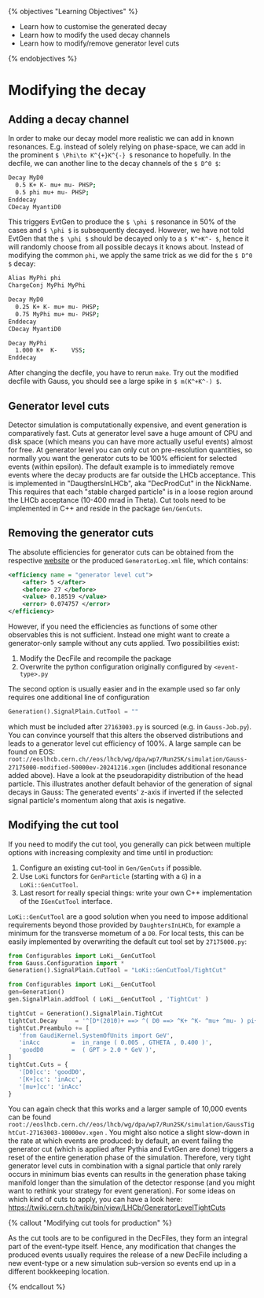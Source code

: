 {% objectives "Learning Objectives" %}

* Learn how to customise the generated decay
* Learn how to modify the used decay channels
* Learn how to modify/remove generator level cuts

{% endobjectives %} 
# Modifying the decay

## Adding a decay channel

In order to make our decay model more realistic we can add in known resonances. E.g. instead of solely relying on phase-space, we can add in the prominent `$ \Phi\to K^{+}K^{-} $` resonance to hopefully. In the decfile, we can another line to the decay channels of the `$ D^0 $`:
```bash
Decay MyD0                                                                                                                                                                                                                                                 
  0.5 K+ K- mu+ mu- PHSP;                                                                                                                                                                                                                                
  0.5 phi mu+ mu- PHSP;                                                                                                                                                                                                                                
Enddecay                                                                                                                                                                                                                                                   
CDecay MyantiD0                                                                                                                                                                                                                                            
```
This triggers EvtGen to produce the `$ \phi $` resonance in 50% of the cases and `$ \phi $` is subsequently decayed. However, we have not told EvtGen that the `$ \phi $` should be decayed only to a `$ K^+K^- $`, hence it will randomly choose from all possible decays it knows about. Instead of modifying the common `phi`, we apply the same trick as we did for the `$ D^0 $` decay:
```bash
Alias MyPhi phi
ChargeConj MyPhi MyPhi

Decay MyD0
  0.25 K+ K- mu+ mu- PHSP;  
  0.75 MyPhi mu+ mu- PHSP;  
Enddecay
CDecay MyantiD0

Decay MyPhi
  1.000 K+  K-    VSS;
Enddecay
```
After changing the decfile, you have to rerun `make`. Try out the modified decfile with Gauss, you should see a large spike in `$ m(K^+K^-) $`.

## Generator level cuts

Detector simulation is computationally expensive, and event generation is comparatively fast. Cuts at generator level save a huge amount of CPU and disk space (which means you can have more actually useful events) almost for free. At generator level you can only cut on pre-resolution quantities, so normally you want the generator cuts to be 100% efficient for selected events (within epsilon). The default example is to immediately remove events where the decay products are far outside the LHCb acceptance.
This is implemented in "DaugthersInLHCb", aka "DecProdCut" in the NickName. This requires that each "stable charged particle" is in a loose region around the LHCb acceptance (10-400 mrad in Theta).
Cut tools need to be implemented in C++ and reside in the package `Gen/GenCuts`.

## Removing the generator cuts

The absolute efficiencies for generator cuts can be obtained from the respective [website](http://lhcbdoc.web.cern.ch/lhcbdoc/STATISTICS/SIM09STAT/index.shtml) or the produced `GeneratorLog.xml` file, which contains:
```xml
<efficiency name = "generator level cut">
    <after> 5 </after>
    <before> 27 </before>
    <value> 0.18519 </value>
    <error> 0.074757 </error>
</efficiency>
```
However, if you need the efficiencies as functions of some other observables this is not sufficient. Instead one might want to create a generator-only sample without any cuts applied. Two possibilities exist:

1. Modify the DecFile and recompile the package
2. Overwrite the python configuration originally configured by `<event-type>.py`

The second option is usually easier and in the example used so far only requires one additional line of configuration
```python
Generation().SignalPlain.CutTool = ""
```
which must be included after `27163003.py` is sourced (e.g. in `Gauss-Job.py`). You can convince yourself that this alters the observed
distributions and leads to a generator level cut efficiency of 100%. A large sample can be found on EOS: `root://eoslhcb.cern.ch//eos/lhcb/wg/dpa/wp7/Run2SK/simulation/Gauss-27175000-modified-50000ev-20241216.xgen` (includes additional resonance added above).
Have a look at the pseudorapidity distribution of the head particle. This illustrates another default behavior of the generation of signal decays in Gauss: The generated events' z-axis if inverted if the selected signal particle's momentum along that axis is negative.


## Modifying the cut tool
If you need to modify the cut tool, you generally can pick between multiple options with increasing complexity and time until in production:

1. Configure an existing cut-tool in `Gen/GenCuts` if possible.
2. Use `LoKi` functors for `GenParticle` (starting with a `G`) in a `LoKi::GenCutTool`.
3. Last resort for really special things: write your own C++ implementation of the `IGenCutTool` interface.

`LoKi::GenCutTool` are a good solution when you need to impose additional requirements beyond those provided by `DaughtersInLHCb`, for example a minimum for the transverse mometum of a `D0`.
For local tests, this can be easily implemented by overwriting the default cut tool set by `27175000.py`:
```python
from Configurables import LoKi__GenCutTool
from Gauss.Configuration import *
Generation().SignalPlain.CutTool = "LoKi::GenCutTool/TightCut"

from Configurables import LoKi__GenCutTool
gen=Generation()
gen.SignalPlain.addTool ( LoKi__GenCutTool , 'TightCut' )

tightCut = Generation().SignalPlain.TightCut
tightCut.Decay     = '^[D*(2010)+ ==> ^( D0 ==> ^K+ ^K- ^mu+ ^mu- ) pi+]CC'
tightCut.Preambulo += [
   'from GaudiKernel.SystemOfUnits import GeV',
   'inAcc         =  in_range ( 0.005 , GTHETA , 0.400 )',
   'goodD0        =  ( GPT > 2.0 * GeV )',
]
tightCut.Cuts = {
   '[D0]cc': 'goodD0',
   '[K+]cc': 'inAcc',
   '[mu+]cc': 'inAcc'
}
```
You can again check that this works and a larger sample of 10,000 events can be found `root://eoslhcb.cern.ch//eos/lhcb/wg/dpa/wp7/Run2SK/simulation/GaussTightCut-27163003-10000ev.xgen`
.
You might also notice a slight slow-down in the rate at which events are produced: by default, 
an event failing the generator cut (which is applied after Pythia and EvtGen are done) triggers a reset of
the entire generation phase of the simulation. Therefore, very tight generator level cuts in combination
with a signal particle that only rarely occurs in minimum bias events can results in the generation phase
taking manifold longer than the simulation of the detector response (and you might want to rethink your
strategy for event generation).
For some ideas on which kind of cuts to apply, you can have a look here: https://twiki.cern.ch/twiki/bin/view/LHCb/GeneratorLevelTightCuts

{% callout "Modifying cut tools for production" %}

As the cut tools are to be configured in the DecFiles, they form an integral part of the event-type itself.
Hence, any modification that changes the produced events usually requires the release of a new DecFile including a new event-type or a new simulation sub-version so events end up in a different bookkeeping location.

{% endcallout %} 
